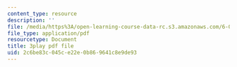 ```yaml
---
content_type: resource
description: ''
file: /media/https%3A/open-learning-course-data-rc.s3.amazonaws.com/6-00-introduction-to-computer-science-and-programming-fall-2008/2c6be83c045ce22e0b869641c8e9de93_ZKBUu_ahSR4.pdf
file_type: application/pdf
resourcetype: Document
title: 3play pdf file
uid: 2c6be83c-045c-e22e-0b86-9641c8e9de93
---
```


